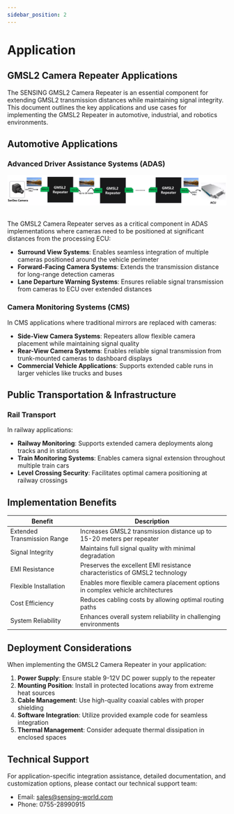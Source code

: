 ```yaml
---
sidebar_position: 2
---
```


# Application

## GMSL2 Camera Repeater Applications

The SENSING GMSL2 Camera Repeater is an essential component for extending GMSL2 transmission distances while maintaining signal integrity. This document outlines the key applications and use cases for implementing the GMSL2 Repeater in automotive, industrial, and robotics environments.

## Automotive Applications

### Advanced Driver Assistance Systems (ADAS)

<div style={{textAlign: 'center'}}>
    <img src="https://raw.githubusercontent.com/1214658495/myWikiFiles/main/3_2_GMSL2_Camera_Repeater/GMSL2_Camera_Repeater_Application.png" alt="ADAS Application" 
    style={{maxWidth: '100%', height:'auto'}} />
</div>
<br />

The GMSL2 Camera Repeater serves as a critical component in ADAS implementations where cameras need to be positioned at significant distances from the processing ECU:

- **Surround View Systems**: Enables seamless integration of multiple cameras positioned around the vehicle perimeter
- **Forward-Facing Camera Systems**: Extends the transmission distance for long-range detection cameras
- **Lane Departure Warning Systems**: Ensures reliable signal transmission from cameras to ECU over extended distances

### Camera Monitoring Systems (CMS)

In CMS applications where traditional mirrors are replaced with cameras:

- **Side-View Camera Systems**: Repeaters allow flexible camera placement while maintaining signal quality
- **Rear-View Camera Systems**: Enables reliable signal transmission from trunk-mounted cameras to dashboard displays
- **Commercial Vehicle Applications**: Supports extended cable runs in larger vehicles like trucks and buses
  
<!-- 
## Industrial & Robotics Applications

### Automated Guided Vehicles (AGVs)

<div style={{textAlign: 'center'}}>
    <img src="https://raw.githubusercontent.com/1214658495/myWikiFiles/main/3_2_GMSL2_Camera_Repeater/GMSL2_Camera_Repeater_AGV_Application.png" alt="AGV Application" 
    style={{maxWidth: '80%', height:'auto'}} />
</div>

For AGVs operating in large warehouses or manufacturing facilities:

- **Obstacle Detection**: Extends camera coverage for real-time obstacle detection
- **Path Following**: Enables floor-line tracking cameras to be optimally positioned
- **Navigation Systems**: Supports multiple camera integration for comprehensive environment perception

### Machine Vision Systems

In industrial automation and quality control:

- **Assembly Line Inspection**: Allows cameras to be positioned optimally without distance constraints
- **Robotic Arm Vision**: Extends camera signals from moving robotic components to stationary controllers
- **Quality Control Systems**: Enables high-resolution camera placement in challenging industrial environments -->

## Public Transportation & Infrastructure

<!-- ### Smart City Applications

<div style={{textAlign: 'center'}}>
    <img src="https://raw.githubusercontent.com/1214658495/myWikiFiles/main/3_2_GMSL2_Camera_Repeater/GMSL2_Camera_Repeater_Infrastructure_Application.png" alt="Infrastructure Application" 
    style={{maxWidth: '80%', height:'auto'}} />
</div>

For surveillance and monitoring in urban environments:

- **Traffic Monitoring**: Extends camera signal transmission in complex traffic infrastructure
- **Public Transport Systems**: Supports camera deployments in buses, trains, and stations
- **Security Systems**: Enables flexible camera positioning in buildings and public spaces -->

### Rail Transport

In railway applications:

- **Railway Monitoring**: Supports extended camera deployments along tracks and in stations
- **Train Monitoring Systems**: Enables camera signal extension throughout multiple train cars
- **Level Crossing Security**: Facilitates optimal camera positioning at railway crossings

## Implementation Benefits

<div style={{display: 'flex', justifyContent: 'center', marginTop: '2rem'}}>

| Benefit | Description |
|---------|-------------|
| Extended Transmission Range | Increases GMSL2 transmission distance up to 15-20 meters per repeater |
| Signal Integrity | Maintains full signal quality with minimal degradation |
| EMI Resistance | Preserves the excellent EMI resistance characteristics of GMSL2 technology |
| Flexible Installation | Enables more flexible camera placement options in complex vehicle architectures |
| Cost Efficiency | Reduces cabling costs by allowing optimal routing paths |
| System Reliability | Enhances overall system reliability in challenging environments |

</div>

## Deployment Considerations

When implementing the GMSL2 Camera Repeater in your application:

1. **Power Supply**: Ensure stable 9-12V DC power supply to the repeater
2. **Mounting Position**: Install in protected locations away from extreme heat sources
3. **Cable Management**: Use high-quality coaxial cables with proper shielding
4. **Software Integration**: Utilize provided example code for seamless integration
5. **Thermal Management**: Consider adequate thermal dissipation in enclosed spaces

## Technical Support

For application-specific integration assistance, detailed documentation, and customization options, please contact our technical support team:

- Email: sales@sensing-world.com
- Phone: 0755-28990915
<!-- - [SENSING Technical Support Portal](https://sensing-world.com) -->